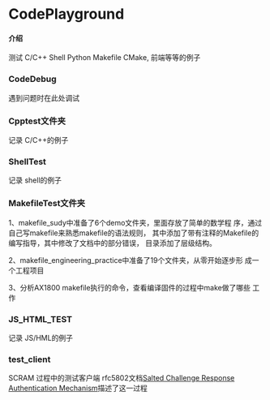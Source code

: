 # CodePlayground

#### 介绍
测试 C/C++ Shell Python Makefile CMake, 前端等等的例子

### CodeDebug
遇到问题时在此处调试

### Cpptest文件夹
记录 C/C++的例子

### ShellTest
记录 shell的例子

### MakefileTest文件夹
1、makefile_sudy中准备了6个demo文件夹，里面存放了简单的数学程
序，通过自己写makefile来熟悉makefile的语法规则，
其中添加了带有注释的Makefile的编写指导，其中修改了文档中的部分错误，
目录添加了层级结构。

2、makefile_engineering_practice中准备了19个文件夹，从零开始逐步形
成一个工程项目

3、分析AX1800 makefile执行的命令，查看编译固件的过程中make做了哪些
工作

### JS_HTML_TEST
记录 JS/HML的例子

### test_client
SCRAM 过程中的测试客户端
rfc5802文档[Salted Challenge Response Authentication Mechanism](https://www.rfc-editor.org/rfc/rfc5802.html)描述了这一过程

